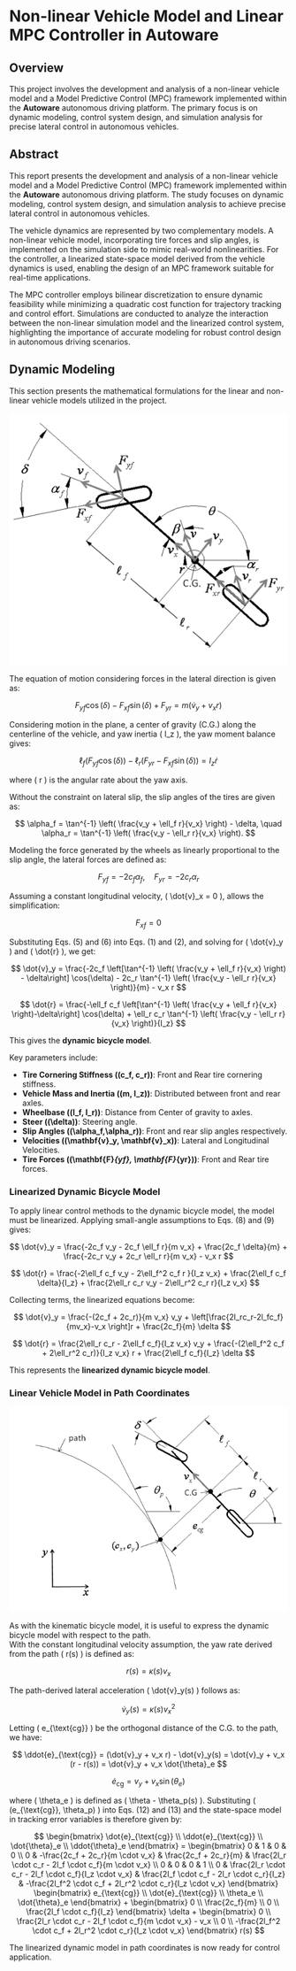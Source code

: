 # Non-linear Vehicle Model and Linear MPC Controller in Autoware

## Overview
This project involves the development and analysis of a non-linear vehicle model and a Model Predictive Control (MPC) framework implemented within the **Autoware** autonomous driving platform. The primary focus is on dynamic modeling, control system design, and simulation analysis for precise lateral control in autonomous vehicles.

## Abstract
This report presents the development and analysis of a non-linear vehicle model and a Model Predictive Control (MPC) framework implemented within the **Autoware** autonomous driving platform. The study focuses on dynamic modeling, control system design, and simulation analysis to achieve precise lateral control in autonomous vehicles.

The vehicle dynamics are represented by two complementary models. A non-linear vehicle model, incorporating tire forces and slip angles, is implemented on the simulation side to mimic real-world nonlinearities. For the controller, a linearized state-space model derived from the vehicle dynamics is used, enabling the design of an MPC framework suitable for real-time applications.

The MPC controller employs bilinear discretization to ensure dynamic feasibility while minimizing a quadratic cost function for trajectory tracking and control effort. Simulations are conducted to analyze the interaction between the non-linear simulation model and the linearized control system, highlighting the importance of accurate modeling for robust control design in autonomous driving scenarios.

## Dynamic Modeling
This section presents the mathematical formulations for the linear and non-linear vehicle models utilized in the project.

![Dynamic Model](dynamic_model.png)

The equation of motion considering forces in the lateral direction is given as:

$$
F_{yf} \cos(\delta) - F_{xf} \sin(\delta) + F_{yr} = m (\dot{v}_y + v_x r)
$$

Considering motion in the plane, a center of gravity (C.G.) along the centerline of the vehicle, and yaw inertia \( I_z \), the yaw moment balance gives:

$$
\ell_f (F_{yf} \cos(\delta)) - \ell_r (F_{yr} - F_{xf} \sin(\delta)) = I_z \dot{r}
$$

where \( r \) is the angular rate about the yaw axis.

Without the constraint on lateral slip, the slip angles of the tires are given as:

$$
\alpha_f = \tan^{-1} \left( \frac{v_y + \ell_f r}{v_x} \right) - \delta, \quad
\alpha_r = \tan^{-1} \left( \frac{v_y - \ell_r r}{v_x} \right).
$$

Modeling the force generated by the wheels as linearly proportional to the slip angle, the lateral forces are defined as:

$$
F_{yf} = -2c_f \alpha_f, \quad
F_{yr} = -2c_r \alpha_r
$$

Assuming a constant longitudinal velocity, \( \dot{v}_x = 0 \), allows the simplification:

$$
F_{xf} = 0
$$

Substituting Eqs. (5) and (6) into Eqs. (1) and (2), and solving for \( \dot{v}_y \) and \( \dot{r} \), we get:

$$
\dot{v}_y = \frac{-2c_f \left[\tan^{-1} \left( \frac{v_y + \ell_f r}{v_x} \right) - \delta\right] \cos(\delta) - 2c_r \tan^{-1} \left( \frac{v_y - \ell_r r}{v_x} \right)}{m} - v_x r
$$

$$
\dot{r} = \frac{-\ell_f c_f \left[\tan^{-1} \left( \frac{v_y + \ell_f r}{v_x} \right)-\delta\right] \cos(\delta) + \ell_r c_r \tan^{-1} \left( \frac{v_y - \ell_r r}{v_x} \right)}{I_z}
$$

This gives the **dynamic bicycle model**.

Key parameters include:
- **Tire Cornering Stiffness (\(c_f, c_r\))**: Front and Rear tire cornering stiffness.
- **Vehicle Mass and Inertia (\(m, I_z\))**: Distributed between front and rear axles.
- **Wheelbase (\(l_f, l_r\))**: Distance from Center of gravity to axles.
- **Steer (\(\delta\))**: Steering angle.
- **Slip Angles (\(\alpha_f,\alpha_r\))**: Front and rear slip angles respectively.
- **Velocities (\(\mathbf{v}_y, \mathbf{v}_x\))**: Lateral and Longitudinal Velocities.
- **Tire Forces (\(\mathbf{F}_{yf}, \mathbf{F}_{yr}\))**: Front and Rear tire forces.

### Linearized Dynamic Bicycle Model
To apply linear control methods to the dynamic bicycle model, the model must be linearized. Applying small-angle assumptions to Eqs. (8) and (9) gives:

$$
\dot{v}_y = \frac{-2c_f v_y - 2c_f \ell_f r}{m v_x} + \frac{2c_f \delta}{m} + \frac{-2c_r v_y + 2c_r \ell_r r}{m v_x} - v_x r
$$

$$
\dot{r} = \frac{-2\ell_f c_f v_y - 2\ell_f^2 c_f r }{I_z v_x} + \frac{2\ell_f c_f \delta}{I_z} + \frac{2\ell_r c_r v_y - 2\ell_r^2 c_r r}{I_z v_x}
$$

Collecting terms, the linearized equations become:

$$
\dot{v}_y = \frac{-(2c_f + 2c_r)}{m v_x} v_y + \left[\frac{2l_rc_r-2l_fc_f}{mv_x}-v_x \right]r + \frac{2c_f}{m} \delta
$$

$$
\dot{r} = \frac{2\ell_r c_r - 2\ell_f c_f}{I_z v_x} v_y + \frac{-(2\ell_f^2 c_f + 2\ell_r^2 c_r)}{I_z v_x} r + \frac{2\ell_f c_f}{I_z} \delta
$$

This represents the **linearized dynamic bicycle model**.

### Linear Vehicle Model in Path Coordinates
![Dynamic Model in Path Coordinates](path-coordinates.png)

As with the kinematic bicycle model, it is useful to express the dynamic bicycle model with respect to the path.  
With the constant longitudinal velocity assumption, the yaw rate derived from the path \( r(s) \) is defined as:

$$
r(s) = \kappa(s) v_x
$$

The path-derived lateral acceleration \( \dot{v}_y(s) \) follows as:

$$
\dot{v}_y(s) = \kappa(s) v_x^2
$$

Letting \( e_{\text{cg}} \) be the orthogonal distance of the C.G. to the path, we have:

$$
\ddot{e}_{\text{cg}} = (\dot{v}_y + v_x r) - \dot{v}_y(s)
= \dot{v}_y + v_x (r - r(s))
= \dot{v}_y + v_x \dot{\theta}_e
$$

$$
\dot{e}_{\text{cg}} = v_y + v_x \sin(\theta_e)
$$

where \( \theta_e \) is defined as \( \theta - \theta_p(s) \). Substituting \( (e_{\text{cg}}, \theta_p) \) into Eqs. (12) and (13) and the state-space model in tracking error variables is therefore given by:

$$
\begin{bmatrix}
\dot{e}_{\text{cg}} \\
\ddot{e}_{\text{cg}} \\
\dot{\theta}_e \\
\ddot{\theta}_e
\end{bmatrix} = 
\begin{bmatrix}
0 & 1 & 0 & 0 \\
0 & -\frac{2c_f + 2c_r}{m \cdot v_x} & \frac{2c_f + 2c_r}{m} & \frac{2l_r \cdot c_r - 2l_f \cdot c_f}{m \cdot v_x} \\
0 & 0 & 0 & 1 \\
0 & \frac{2l_r \cdot c_r - 2l_f \cdot c_f}{I_z \cdot v_x} & \frac{2l_f \cdot c_f - 2l_r \cdot c_r}{I_z} & -\frac{2l_f^2 \cdot c_f + 2l_r^2 \cdot c_r}{I_z \cdot v_x}
\end{bmatrix}
\begin{bmatrix}
e_{\text{cg}} \\
\dot{e}_{\text{cg}} \\
\theta_e \\
\dot{\theta}_e
\end{bmatrix}
+
\begin{bmatrix}
0 \\
\frac{2c_f}{m} \\
0 \\
\frac{2l_f \cdot c_f}{I_z}
\end{bmatrix}
\delta
+
\begin{bmatrix}
0 \\
\frac{2l_r \cdot c_r - 2l_f \cdot c_f}{m \cdot v_x} - v_x \\
0 \\
-\frac{2l_f^2 \cdot c_f + 2l_r^2 \cdot c_r}{I_z \cdot v_x}
\end{bmatrix}
r(s)
$$


The linearized dynamic model in path coordinates is now ready for control application.
